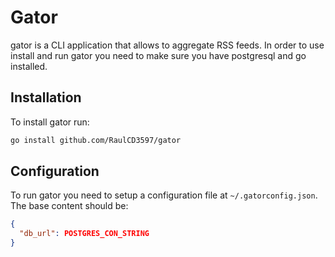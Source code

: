 # Gator

gator is a CLI application that allows to aggregate RSS
feeds. In order to use install and run gator you need
to make sure you have postgresql and go installed.

## Installation

To install gator run:

```bash
go install github.com/RaulCD3597/gator
```

## Configuration

To run gator you need to setup a configuration
file at `~/.gatorconfig.json`. The base content should be:

```json
{
  "db_url": POSTGRES_CON_STRING
}
```

